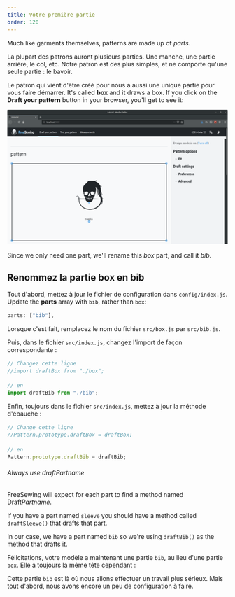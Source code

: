 ```yaml
---
title: Votre première partie
order: 120
---
```


Much like garments themselves, patterns are made up of *parts*.

La plupart des patrons auront plusieurs parties. Une manche, une partie arrière, le col, etc. Notre patron est des plus simples, et ne comporte qu'une seule partie : le bavoir.

Le patron qui vient d'être créé pour nous a aussi une unique partie pour vous faire démarrer. It's called **box** and it draws a box. If you click on the **Draft your pattern** button in your browser, you'll get to see it:

![Le patron par défaut avec sa partie box](./step1.png)

Since we only need one part, we'll rename this *box* part, and call it *bib*.

## Renommez la partie box en bib

Tout d'abord, mettez à jour le fichier de configuration dans `config/index.js`. Update the **parts** array with `bib`, rather than `box`:

```js
parts: ["bib"],
```

Lorsque c'est fait, remplacez le nom du fichier `src/box.js` par `src/bib.js`.

Puis, dans le fichier `src/index.js`, changez l'import de façon correspondante :

```js
// Changez cette ligne
//import draftBox from "./box";

// en
import draftBib from "./bib";
```

Enfin, toujours dans le fichier `src/index.js`, mettez à jour la méthode d'ébauche :

```js
// Change cette ligne
//Pattern.prototype.draftBox = draftBox;

// en
Pattern.prototype.draftBib = draftBib;
```

<Tip>

###### Always use draftPartname

FreeSewing will expect for each part to find a method named Draft*Partname*.

If you have a part named `sleeve` you should have a method called `draftSleeve()` that drafts that part.

In our case, we have a part named `bib` so we're using `draftBib()` as the method that drafts it.

</Tip>

Félicitations, votre modèle a maintenant une partie `bib`, au lieu d'une partie `box`. Elle a toujours la même tête cependant :

<Example pattern="tutorial" part="step1" caption="Our bib part, which is the renamed box part" />

Cette partie `bib` est là où nous allons effectuer un travail plus sérieux. Mais tout d'abord, nous avons encore un peu de configuration à faire.
